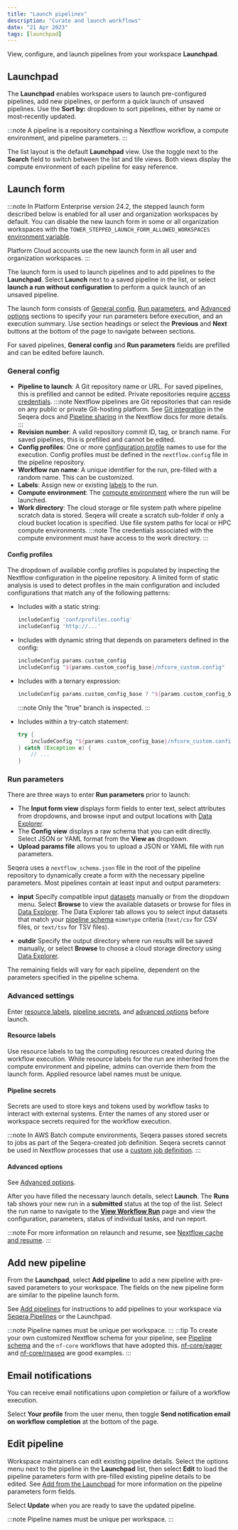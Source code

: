 ```yaml
---
title: "Launch pipelines"
description: "Curate and launch workflows"
date: "21 Apr 2023"
tags: [launchpad]
---
```


View, configure, and launch pipelines from your workspace **Launchpad**.

## Launchpad

The **Launchpad** enables workspace users to launch pre-configured pipelines, add new pipelines, or perform a quick launch of unsaved pipelines. Use the **Sort by:** dropdown to sort pipelines, either by name or most-recently updated.

:::note
A pipeline is a repository containing a Nextflow workflow, a compute environment, and pipeline parameters.
:::

The list layout is the default **Launchpad** view. Use the toggle next to the **Search** field to switch between the list and tile views. Both views display the compute environment of each pipeline for easy reference.

## Launch form

:::note
In Platform Enterprise version 24.2, the stepped launch form described below is enabled for all user and organization workspaces by default. You can disable the new launch form in some or all organization workspaces with the `TOWER_STEPPED_LAUNCH_FORM_ALLOWED_WORKSPACES` [environment variable](../../enterprise/configuration/overview.mdx#core-features).

Platform Cloud accounts use the new launch form in all user and organization workspaces.
:::

The launch form is used to launch pipelines and to add pipelines to the **Launchpad**. Select **Launch** next to a saved pipeline in the list, or select **launch a run without configuration** to perform a quick launch of an unsaved pipeline.

The launch form consists of [General config](#general-config), [Run parameters](#run-parameters), and [Advanced options](#advanced-options) sections to specify your run parameters before execution, and an execution summary. Use section headings or select the **Previous** and **Next** buttons at the bottom of the page to navigate between sections.

For saved pipelines, **General config** and **Run parameters** fields are prefilled and can be edited before launch.

### General config

- **Pipeline to launch**: A Git repository name or URL. For saved pipelines, this is prefilled and cannot be edited. Private repositories require [access credentials](../credentials/overview).
  :::note
  Nextflow pipelines are Git repositories that can reside on any public or private Git-hosting platform. See [Git integration](../git/overview) in the Seqera docs and [Pipeline sharing](https://www.nextflow.io/docs/latest/sharing.html) in the Nextflow docs for more details.
  :::
- **Revision number**: A valid repository commit ID, tag, or branch name. For saved pipelines, this is prefilled and cannot be edited.
- **Config profiles**: One or more [configuration profile](https://www.nextflow.io/docs/latest/config.html#config-profiles) names to use for the execution. Config profiles must be defined in the `nextflow.config` file in the pipeline repository.
- **Workflow run name**: A unique identifier for the run, pre-filled with a random name. This can be customized.
- **Labels**: Assign new or existing [labels](../labels/overview) to the run.
- **Compute environment**: The [compute environment](../compute-envs/overview) where the run will be launched.
- **Work directory**: The cloud storage or file system path where pipeline scratch data is stored. Seqera will create a scratch sub-folder if only a cloud bucket location is specified. Use file system paths for local or HPC compute environments.
  :::note
  The credentials associated with the compute environment must have access to the work directory.
  :::

#### Config profiles

The dropdown of available config profiles is populated by inspecting the Nextflow configuration in the pipeline repository. A limited form of static analysis is used to detect profiles in the main configuration and included configurations that match any of the following patterns:

- Includes with a static string:
  ```groovy
  includeConfig 'conf/profiles.config'
  includeConfig 'http://...'
  ```

- Includes with dynamic string that depends on parameters defined in the config:
  ```groovy
  includeConfig params.custom_config
  includeConfig "${params.custom_config_base}/nfcore_custom.config"
  ```

- Includes with a ternary expression:
  ```groovy
  includeConfig params.custom_config_base ? "${params.custom_config_base}/nfcore_custom.config" : "/dev/null"
  ```

  :::note
  Only the "true" branch is inspected.
  :::

- Includes within a try-catch statement:
  ```groovy
  try {
      includeConfig "${params.custom_config_base}/nfcore_custom.config"
  } catch (Exception e) {
      // ...
  }
  ```

### Run parameters

There are three ways to enter **Run parameters** prior to launch:

- The **Input form view** displays form fields to enter text, select attributes from dropdowns, and browse input and output locations with [Data Explorer](../data/data-explorer).
- The **Config view** displays a raw schema that you can edit directly. Select JSON or YAML format from the **View as** dropdown.
- **Upload params file** allows you to upload a JSON or YAML file with run parameters.

Seqera uses a `nextflow_schema.json` file in the root of the pipeline repository to dynamically create a form with the necessary pipeline parameters. Most pipelines contain at least input and output parameters:

- **input**
Specify compatible input [datasets](../data/datasets)  manually or from the dropdown menu. Select **Browse** to view the available datasets or browse for files in [Data Explorer](../data/data-explorer). The Data Explorer tab allows you to select input datasets that match your [pipeline schema](../pipeline-schema/overview) `mimetype` criteria (`text/csv` for CSV files, or `text/tsv` for TSV files).

- **outdir**
Specify the output directory where run results will be saved manually, or select **Browse** to choose a cloud storage directory using [Data Explorer](../data/data-explorer).

The remaining fields will vary for each pipeline, dependent on the parameters specified in the pipeline schema.

### Advanced settings

Enter [resource labels](../resource-labels/overview), [pipeline secrets](../secrets/overview), and [advanced options](../launch/advanced) before launch.

#### Resource labels

Use resource labels to tag the computing resources created during the workflow execution. While resource labels for the run are inherited from the compute environment and pipeline, admins can override them from the launch form. Applied resource label names must be unique.

#### Pipeline secrets

Secrets are used to store keys and tokens used by workflow tasks to interact with external systems. Enter the names of any stored user or workspace secrets required for the workflow execution.

:::note
In AWS Batch compute environments, Seqera passes stored secrets to jobs as part of the Seqera-created job definition. Seqera secrets cannot be used in Nextflow processes that use a [custom job definition](https://www.nextflow.io/docs/latest/aws.html#custom-job-definition).
:::

#### Advanced options

See [Advanced options](../launch/advanced).

After you have filled the necessary launch details, select **Launch**. The **Runs** tab shows your new run in a **submitted** status at the top of the list. Select the run name to navigate to the [**View Workflow Run**](../monitoring/overview) page and view the configuration, parameters, status of individual tasks, and run report.

:::note
For more information on relaunch and resume, see [Nextflow cache and resume](./cache-resume).
:::

## Add new pipeline

From the **Launchpad**, select **Add pipeline** to add a new pipeline with pre-saved parameters to your workspace. The fields on the new pipeline form are similar to the pipeline launch form.

See [Add pipelines](../getting-started/quickstart-demo/add-pipelines) for instructions to add pipelines to your workspace via [Seqera Pipelines](https://seqera.io/pipelines) or the Launchpad.

:::note
Pipeline names must be unique per workspace.
:::
:::tip
To create your own customized Nextflow schema for your pipeline, see [Pipeline schema](../pipeline-schema/overview) and the `nf-core` workflows that have adopted this. [nf-core/eager](https://github.com/nf-core/eager/blob/master/nextflow_schema.json) and [nf-core/rnaseq](https://github.com/nf-core/rnaseq/blob/master/nextflow_schema.json) are good examples.
:::

## Email notifications

You can receive email notifications upon completion or failure of a workflow execution.

Select **Your profile** from the user menu, then toggle **Send notification email on workflow completion** at the bottom of the page.

## Edit pipeline

Workspace maintainers can edit existing pipeline details. Select the options menu next to the pipeline in the **Launchpad** list, then select **Edit** to load the pipeline parameters form with pre-filled existing pipeline details to be edited. See [Add from the Launchpad](../getting-started/quickstart-demo/add-pipelines#add-from-the-launchpad) for more information on the pipeline parameters form fields.

Select **Update** when you are ready to save the updated pipeline.

:::note
Pipeline names must be unique per workspace.
:::
